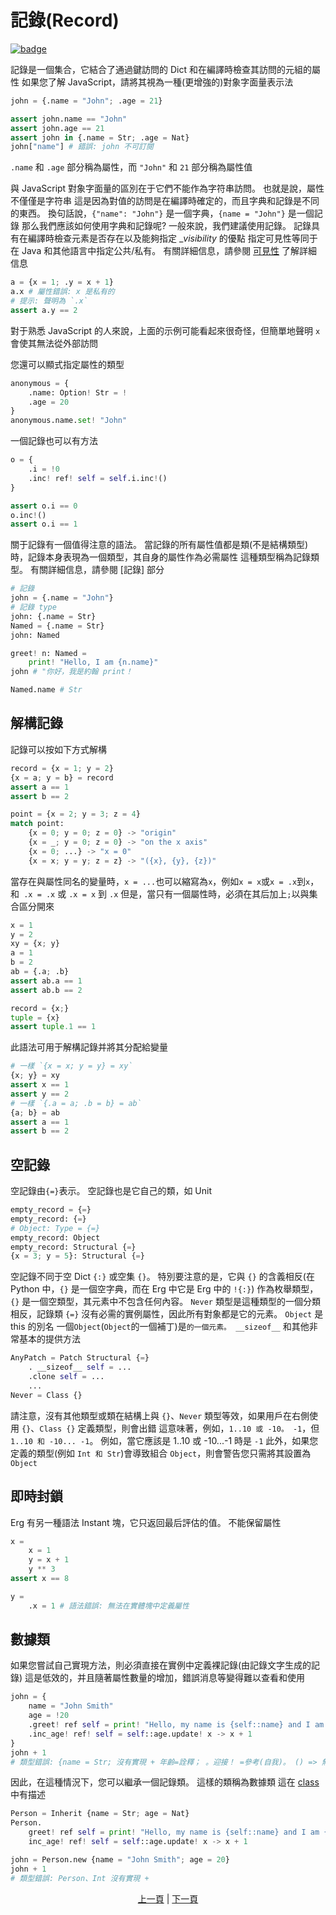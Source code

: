 # 記錄(Record)

[![badge](https://img.shields.io/endpoint.svg?url=https%3A%2F%2Fgezf7g7pd5.execute-api.ap-northeast-1.amazonaws.com%2Fdefault%2Fsource_up_to_date%3Fowner%3Derg-lang%26repos%3Derg%26ref%3Dmain%26path%3Ddoc/EN/syntax/13_record.md%26commit_hash%3D51de3c9d5a9074241f55c043b9951b384836b258)](https://gezf7g7pd5.execute-api.ap-northeast-1.amazonaws.com/default/source_up_to_date?owner=erg-lang&repos=erg&ref=main&path=doc/EN/syntax/13_record.md&commit_hash=51de3c9d5a9074241f55c043b9951b384836b258)

記錄是一個集合，它結合了通過鍵訪問的 Dict 和在編譯時檢查其訪問的元組的屬性
如果您了解 JavaScript，請將其視為一種(更增強的)對象字面量表示法

```python
john = {.name = "John"; .age = 21}

assert john.name == "John"
assert john.age == 21
assert john in {.name = Str; .age = Nat}
john["name"] # 錯誤: john 不可訂閱
```

`.name` 和 `.age` 部分稱為屬性，而 `"John"` 和 `21` 部分稱為屬性值

與 JavaScript 對象字面量的區別在于它們不能作為字符串訪問。 也就是說，屬性不僅僅是字符串
這是因為對值的訪問是在編譯時確定的，而且字典和記錄是不同的東西。 換句話說，`{"name": "John"}` 是一個字典，`{name = "John"}` 是一個記錄
那么我們應該如何使用字典和記錄呢?
一般來說，我們建議使用記錄。 記錄具有在編譯時檢查元素是否存在以及能夠指定 __visibility_ 的優點
指定可見性等同于在 Java 和其他語言中指定公共/私有。 有關詳細信息，請參閱 [可見性](./19_visibility.md) 了解詳細信息

```python
a = {x = 1; .y = x + 1}
a.x # 屬性錯誤: x 是私有的
# 提示: 聲明為 `.x`
assert a.y == 2
```

對于熟悉 JavaScript 的人來說，上面的示例可能看起來很奇怪，但簡單地聲明 `x` 會使其無法從外部訪問

您還可以顯式指定屬性的類型

```python
anonymous = {
    .name: Option! Str = !
    .age = 20
}
anonymous.name.set! "John"
```

一個記錄也可以有方法

```python
o = {
    .i = !0
    .inc! ref! self = self.i.inc!()
}

assert o.i == 0
o.inc!()
assert o.i == 1
```

關于記錄有一個值得注意的語法。 當記錄的所有屬性值都是類(不是結構類型)時，記錄本身表現為一個類型，其自身的屬性作為必需屬性
這種類型稱為記錄類型。 有關詳細信息，請參閱 [記錄] 部分

```python
# 記錄
john = {.name = "John"}
# 記錄 type
john: {.name = Str}
Named = {.name = Str}
john: Named

greet! n: Named =
    print! "Hello, I am {n.name}"
john # "你好，我是約翰 print！

Named.name # Str
```

## 解構記錄

記錄可以按如下方式解構

```python
record = {x = 1; y = 2}
{x = a; y = b} = record
assert a == 1
assert b == 2

point = {x = 2; y = 3; z = 4}
match point:
    {x = 0; y = 0; z = 0} -> "origin"
    {x = _; y = 0; z = 0} -> "on the x axis"
    {x = 0; ...} -> "x = 0"
    {x = x; y = y; z = z} -> "({x}, {y}, {z})"
```

當存在與屬性同名的變量時，`x = ...`也可以縮寫為`x`，例如`x = x`或`x = .x`到`x`，和` .x = .x` 或 `.x = x` 到 `.x`
但是，當只有一個屬性時，必須在其后加上`;`以與集合區分開來

```python
x = 1
y = 2
xy = {x; y}
a = 1
b = 2
ab = {.a; .b}
assert ab.a == 1
assert ab.b == 2

record = {x;}
tuple = {x}
assert tuple.1 == 1
```

此語法可用于解構記錄并將其分配給變量

```python
# 一樣 `{x = x; y = y} = xy`
{x; y} = xy
assert x == 1
assert y == 2
# 一樣 `{.a = a; .b = b} = ab`
{a; b} = ab
assert a == 1
assert b == 2
```

## 空記錄

空記錄由`{=}`表示。 空記錄也是它自己的類，如 Unit

```python
empty_record = {=}
empty_record: {=}
# Object: Type = {=}
empty_record: Object
empty_record: Structural {=}
{x = 3; y = 5}: Structural {=}
```

空記錄不同于空 Dict `{:}` 或空集 `{}`。 特別要注意的是，它與 `{}` 的含義相反(在 Python 中，`{}` 是一個空字典，而在 Erg 中它是 Erg 中的 `!{:}`)
作為枚舉類型，`{}` 是一個空類型，其元素中不包含任何內容。 `Never` 類型是這種類型的一個分類
相反，記錄類 `{=}` 沒有必需的實例屬性，因此所有對象都是它的元素。 `Object` 是 this 的別名
一個`Object`(`Object`的一個補丁)是`的一個元素。 __sizeof__` 和其他非常基本的提供方法

```python
AnyPatch = Patch Structural {=}
    . __sizeof__ self = ...
    .clone self = ...
    ...
Never = Class {}
```

請注意，沒有其他類型或類在結構上與 `{}`、`Never` 類型等效，如果用戶在右側使用 `{}`、`Class {}` 定義類型，則會出錯
這意味著，例如，`1..10 或 -10。 -1`，但 `1..10 和 -10... -1`。 例如，當它應該是 1..10 或 -10...-1 時是 `-1`
此外，如果您定義的類型(例如 `Int 和 Str`)會導致組合 `Object`，則會警告您只需將其設置為 `Object`

## 即時封鎖

Erg 有另一種語法 Instant 塊，它只返回最后評估的值。 不能保留屬性

```python
x =
    x = 1
    y = x + 1
    y ** 3
assert x == 8

y =
    .x = 1 # 語法錯誤: 無法在實體塊中定義屬性
```

## 數據類

如果您嘗試自己實現方法，則必須直接在實例中定義裸記錄(由記錄文字生成的記錄)
這是低效的，并且隨著屬性數量的增加，錯誤消息等變得難以查看和使用

```python
john = {
    name = "John Smith"
    age = !20
    .greet! ref self = print! "Hello, my name is {self::name} and I am {self::age} years old."
    .inc_age! ref! self = self::age.update! x -> x + 1
}
john + 1
# 類型錯誤: {name = Str; 沒有實現 + 年齡=詮釋； 。迎接！ =參考(自我)。 () => 無； inc_age！ =參考！ () => 無}, 整數
```

因此，在這種情況下，您可以繼承一個記錄類。 這樣的類稱為數據類
這在 [class](./type/04_class.md) 中有描述

```python
Person = Inherit {name = Str; age = Nat}
Person.
    greet! ref self = print! "Hello, my name is {self::name} and I am {self::age} years old."
    inc_age! ref! self = self::age.update! x -> x + 1

john = Person.new {name = "John Smith"; age = 20}
john + 1
# 類型錯誤: Person、Int 沒有實現 +
```

<p align='center'>
    <a href='./12_tuple.md'>上一頁</a> | <a href='./14_set.md'>下一頁</a>
</p>
